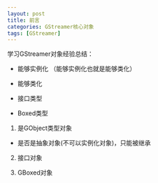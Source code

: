 ```yaml
---
layout: post
title: 前言
categories: GStreamer核心对象
tags: [GStreamer]
---
```


学习GStreamer对象经验总结：

- 能够实例化 （能够实例化也就是能够类化）

- 能够类化

- 接口类型

- Boxed类型




1. 是GObject类型对象

  - 是否是抽象对象(不可以实例化对象)，只能被继承

2. 接口对象

3. GBoxed对象